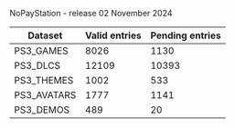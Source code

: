 NoPayStation - release 02 November 2024

|  Dataset  |Valid entries|Pending entries|
|-----------|-------------|---------------|
| PS3_GAMES |     8026    |      1130     |
|  PS3_DLCS |    12109    |     10393     |
| PS3_THEMES|     1002    |      533      |
|PS3_AVATARS|     1777    |      1141     |
| PS3_DEMOS |     489     |       20      |